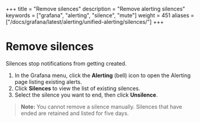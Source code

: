 +++
title = "Remove silences"
description = "Remove alerting silences"
keywords = ["grafana", "alerting", "silence", "mute"]
weight = 451
aliases = ["/docs/grafana/latest/alerting/unified-alerting/silences/"]
+++

# Remove silences

Silences stop notifications from getting created.

1. In the Grafana menu, click the **Alerting** (bell) icon to open the Alerting page listing existing alerts.
1. Click **Silences** to view the list of existing silences.
1. Select the silence you want to end, then click **Unsilence**.

> **Note:** You cannot remove a silence manually. Silences that have ended are retained and listed for five days.
